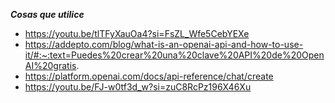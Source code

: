 ***Cosas que utilice***
* https://youtu.be/tlTFyXauOa4?si=FsZL_Wfe5CebYEXe
* https://addepto.com/blog/what-is-an-openai-api-and-how-to-use-it/#:~:text=Puedes%20crear%20una%20clave%20API%20de%20OpenAI%20gratis.
* https://platform.openai.com/docs/api-reference/chat/create
* https://youtu.be/FJ-w0tf3d_w?si=zuC8RcPz196X46Xu